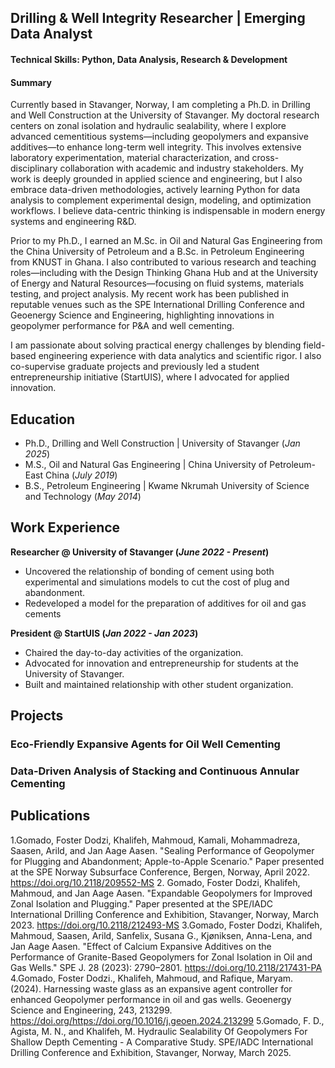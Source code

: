 ## Drilling & Well Integrity Researcher | Emerging Data Analyst

#### Technical Skills: Python, Data Analysis, Research & Development

#### Summary
Currently based in Stavanger, Norway, I am completing a Ph.D. in Drilling and Well Construction at the University of Stavanger. My doctoral research centers on zonal isolation and hydraulic sealability, where I explore advanced cementitious systems—including geopolymers and expansive additives—to enhance long-term well integrity. This involves extensive laboratory experimentation, material characterization, and cross-disciplinary collaboration with academic and industry stakeholders. My work is deeply grounded in applied science and engineering, but I also embrace data-driven methodologies, actively learning Python for data analysis to complement experimental design, modeling, and optimization workflows. I believe data-centric thinking is indispensable in modern energy systems and engineering R&D.

Prior to my Ph.D., I earned an M.Sc. in Oil and Natural Gas Engineering from the China University of Petroleum and a B.Sc. in Petroleum Engineering from KNUST in Ghana. I also contributed to various research and teaching roles—including with the Design Thinking Ghana Hub and at the University of Energy and Natural Resources—focusing on fluid systems, materials testing, and project analysis. My recent work has been published in reputable venues such as the SPE International Drilling Conference and Geoenergy Science and Engineering, highlighting innovations in geopolymer performance for P&A and well cementing.

I am passionate about solving practical energy challenges by blending field-based engineering experience with data analytics and scientific rigor. I also co-supervise graduate projects and previously led a student entrepreneurship initiative (StartUIS), where I advocated for applied innovation.


## Education
- Ph.D., Drilling and Well Construction | University of Stavanger (_Jan 2025_)								       		
- M.S., Oil and Natural Gas Engineering	| China University of Petroleum- East China (_July 2019_)	 			        		
- B.S., Petroleum Engineering | Kwame Nkrumah University of Science and Technology (_May 2014_)

## Work Experience
**Researcher @ University of Stavanger (_June 2022 - Present_)**
- Uncovered the relationship of bonding of cement using both experimental and simulations models to cut the cost of plug and abandonment.
- Redeveloped a model for the preparation of additives for oil and gas cements
  
**President @ StartUIS (_Jan 2022 - Jan 2023_)**
- Chaired the day-to-day activities of the organization.
- Advocated for innovation and entrepreneurship for students at the University of Stavanger.
- Built and maintained relationship with other student organization.
  

## Projects
### Eco-Friendly Expansive Agents for Oil Well Cementing
### Data-Driven Analysis of Stacking and Continuous Annular Cementing


## Publications
1.Gomado, Foster Dodzi, Khalifeh, Mahmoud, Kamali, Mohammadreza, Saasen, Arild, and Jan Aage Aasen. "Sealing Performance of Geopolymer for Plugging and Abandonment; Apple-to-Apple Scenario." Paper presented at the SPE Norway Subsurface Conference, Bergen, Norway, April 2022. https://doi.org/10.2118/209552-MS
2. Gomado, Foster Dodzi, Khalifeh, Mahmoud, and Jan Aage Aasen. "Expandable Geopolymers for Improved Zonal Isolation and Plugging." Paper presented at the SPE/IADC International Drilling Conference and Exhibition, Stavanger, Norway, March 2023. https://doi.org/10.2118/212493-MS
3.Gomado, Foster Dodzi, Khalifeh, Mahmoud, Saasen, Arild, Sanfelix, Susana G., Kjøniksen, Anna-Lena, and Jan Aage Aasen. "Effect of Calcium Expansive Additives on the Performance of Granite-Based Geopolymers for Zonal Isolation in Oil and Gas Wells." SPE J. 28 (2023): 2790–2801. https://doi.org/10.2118/217431-PA
4.Gomado, Foster Dodzi., Khalifeh, Mahmoud, and Rafique, Maryam. (2024). Harnessing waste glass as an expansive agent controller for enhanced Geopolymer performance in oil and gas wells. Geoenergy Science and Engineering, 243, 213299.
https://doi.org/https://doi.org/10.1016/j.geoen.2024.213299
5.Gomado, F. D., Agista, M. N., and Khalifeh, M. Hydraulic Sealability Of Geopolymers For Shallow Depth Cementing - A Comparative Study. SPE/IADC International Drilling Conference and Exhibition, Stavanger, Norway, March 2025.


